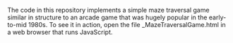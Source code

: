 The code in this repository implements a simple maze traversal game similar in structure to an arcade game that was hugely popular in the early-to-mid 1980s.  To see it in action, open the file _MazeTraversalGame.html in a web browser that runs JavaScript.
